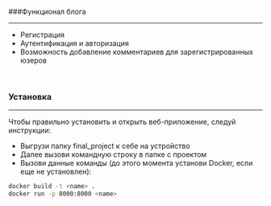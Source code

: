 ###Функционал блога
****

- Регистрация
- Аутентификация и авторизация
- Возможность добавление комментариев для зарегистрированных юзеров
 <br> 


### Установка
****
Чтобы правильно установить и открыть веб-приложение, следуй инструкции:
- Выгрузи папку final_project к себе на устройство
- Далее вызови командную строку в папке с проектом
- Вызови данные команды (до этого момента установи Docker, если еще не установлен):

```sh
docker build -t <name> .
docker run -p 8000:8000 <name>
```
